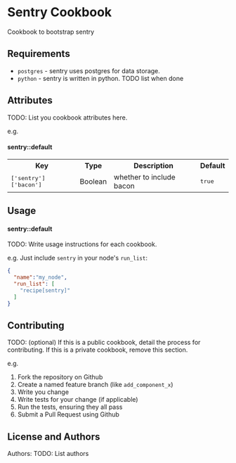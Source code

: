 Sentry Cookbook
===============
Cookbook to bootstrap sentry

Requirements
------------
- `postgres` - sentry uses postgres for data storage.
- `python` - sentry is written in python.
TODO list when done

Attributes
----------
TODO: List you cookbook attributes here.

e.g.
#### sentry::default
<table>
  <tr>
    <th>Key</th>
    <th>Type</th>
    <th>Description</th>
    <th>Default</th>
  </tr>
  <tr>
    <td><tt>['sentry']['bacon']</tt></td>
    <td>Boolean</td>
    <td>whether to include bacon</td>
    <td><tt>true</tt></td>
  </tr>
</table>

Usage
-----
#### sentry::default
TODO: Write usage instructions for each cookbook.

e.g.
Just include `sentry` in your node's `run_list`:

```json
{
  "name":"my_node",
  "run_list": [
    "recipe[sentry]"
  ]
}
```

Contributing
------------
TODO: (optional) If this is a public cookbook, detail the process for contributing. If this is a private cookbook, remove this section.

e.g.
1. Fork the repository on Github
2. Create a named feature branch (like `add_component_x`)
3. Write you change
4. Write tests for your change (if applicable)
5. Run the tests, ensuring they all pass
6. Submit a Pull Request using Github

License and Authors
-------------------
Authors: TODO: List authors

